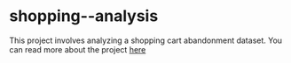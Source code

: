 # shopping--analysis
This project involves analyzing a shopping cart abandonment dataset. You can read more about the project [here]([url](https://medium.com/@aopiyo28/shopping-cart-analysis-project-5e2f85bc8914))
